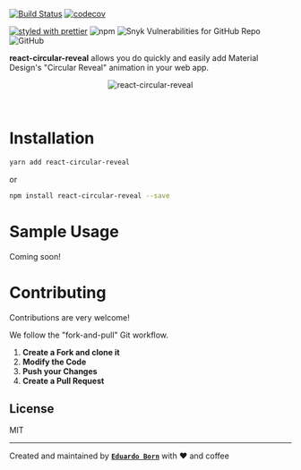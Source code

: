 [![Build Status](https://travis-ci.com/nosachamos/react-circular-reveal.svg?branch=master)](https://travis-ci.com/nosachamos/react-circular-reveal)
[![codecov](https://codecov.io/gh/nosachamos/react-circular-reveal/branch/master/graph/badge.svg)](https://codecov.io/gh/nosachamos/react-circular-reveal)

[![styled with prettier](https://img.shields.io/badge/styled_with-prettier-ff69b4.svg)](https://github.com/prettier/prettier)
![npm](https://img.shields.io/npm/v/react-circular-reveal.svg)
![Snyk Vulnerabilities for GitHub Repo](https://img.shields.io/snyk/vulnerabilities/github/nosachamos/react-circular-reveal.svg)
![GitHub](https://img.shields.io/github/license/nosachamos/react-circular-reveal.svg)

**react-circular-reveal** allows you do quickly and easily add Material Design's "Circular Reveal" animation in your web app.

<p align="center">
<img src="https://github.com/nosachamos/react-circular-reveal/raw/master/docs/logo.png" alt="react-circular-reveal" style="max-width:100%;">
</p>

<br/>

# Installation

```sh
yarn add react-circular-reveal
```

or

```sh
npm install react-circular-reveal --save
```

# Sample Usage

Coming soon!


# Contributing

Contributions are very welcome!

We follow the "fork-and-pull" Git workflow.

1. **Create a Fork and clone it**
2. **Modify the Code**
3. **Push your Changes**
4. **Create a Pull Request**

## License

MIT

---

Created and maintained by **[`Eduardo Born`](http://github.com/nosachamos)** with ❤ and coffee
